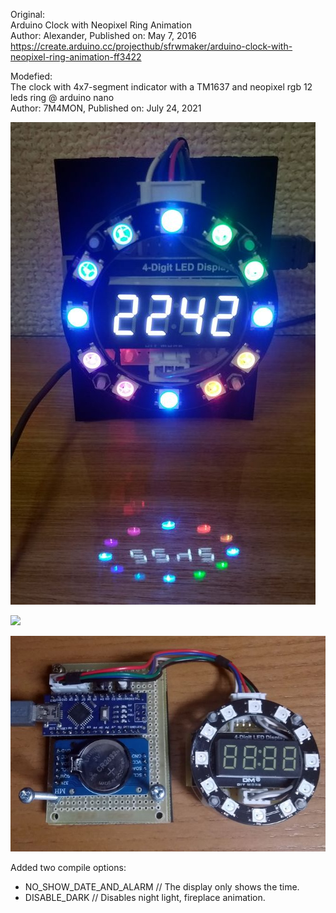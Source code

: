 Original:  
Arduino Clock with Neopixel Ring Animation  
Author: Alexander, Published on: May 7, 2016  
https://create.arduino.cc/projecthub/sfrwmaker/arduino-clock-with-neopixel-ring-animation-ff3422

Modefied:  
The clock with 4x7-segment indicator with a TM1637 and neopixel rgb 12 leds ring @ arduino nano  
Author: 7M4MON, Published on: July 24, 2021  

<img src="https://github.com/7m4mon/Neopixel_Ring_TMDSPL_Clock/blob/main/neopixel_clock_with_tm1637_2s.jpg" alt="neopixel_clock_with_tm1637_2s" title="">

[![](https://img.youtube.com/vi/_FtwbtUyLKw/0.jpg)](https://www.youtube.com/watch?v=_FtwbtUyLKw)

<img src="https://github.com/7m4mon/Neopixel_Ring_TMDSPL_Clock/blob/main/neopixel_clock_with_tm1637_1s.jpg" alt="neopixel_clock_with_tm1637_1s" title="">


Added two compile options:
* NO_SHOW_DATE_AND_ALARM      // The display only shows the time.
* DISABLE_DARK                // Disables night light, fireplace animation.
